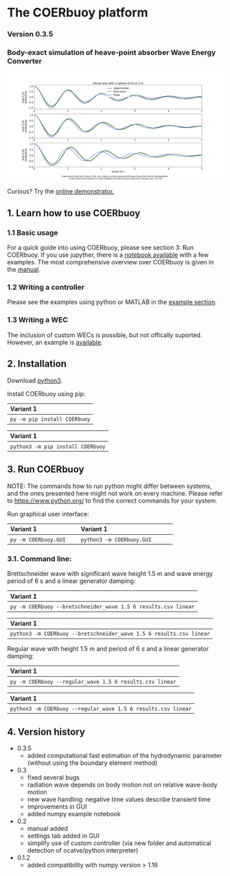 # The COERbuoy platform
### Version 0.3.5
### Body-exact simulation of heave-point absorber Wave Energy Converter
![Decay test sphere D=0.3m](decay_test.png)

Curious? Try the [online demonstrator.](http://coerbuoy.maynoothuniversity.ie)

## 1. Learn how to use COERbuoy
### 1.1 Basic usage

For a quick guide into using COERbuoy, please see section 3: Run COERbuoy. If you use jupyther, there is a [notebook available](https://github.com/SiHeTh/COERbuoy/blob/main/basic_usage.ipynb) with a few examples. The most comprehensive overview over COERbuoy is given in the [manual](https://github.com/SiHeTh/COERbuoy/raw/main/manual.pdf).

### 1.2 Writing a controller
Please see the examples using python or MATLAB in the [example section](https://github.com/SiHeTh/COERbuoy/tree/main/examples/custom_controller).

### 1.3 Writing a WEC

The inclusion of custom WECs is possible, but not offically suported. However, an example is [available](https://github.com/SiHeTh/COERbuoy/tree/main/examples/custom_WEC).

## 2. Installation

Download [python3](https://www.python.org/downloads/).

Install COERbuoy using pip:

| Variant 1          |
|:--------------------------|
|`py -m pip install COERbuoy`|             

| Variant 1              |
|:--------------------------------|
| `python3 -m pip install COERbuoy`|

## 3. Run COERbuoy

NOTE: The commands how to run python might differ between systems, and the ones presented here might not work on every machine. Please refer to https://www.python.org/ to find the correct commands for your system.

Run graphical user interface:

| Variant 1                    | &nbsp;&nbsp; | Variant 1              |
|:--------------------------|--------------|:--------------------------------|
|`py -m COERbuoy.GUI`       |              | `python3 -m COERbuoy.GUI      ` |


### 3.1. Command line:

Brettschneider wave with significant wave height 1.5 m and wave energy period of 6 s and a linear generator damping:

| Variant 1                    |
|:--------------------------|
|`py -m COERbuoy --bretschneider_wave 1.5 6 results.csv linear`|             

| Variant 1             |
|:--------------------------------|
| `python3 -m COERbuoy --bretschneider_wave 1.5 6 results.csv linear`|

Regular wave with height 1.5 m and period of 6 s and a linear generator damping:

| Variant 1                    |
|:--------------------------|
|`py -m COERbuoy --regular_wave 1.5 6 results.csv linear`|             

| Variant 1              |
|:--------------------------------|
| `python3 -m COERbuoy --regular_wave 1.5 6 results.csv linear`|



## 4. Version history
- 0\.3\.5
   - added computational fast estimation of the hydrodynamic parameter (without using the boundary element method)
- 0\.3
   - fixed several bugs
   - radiation wave depends on body motion not on relative wave-body motion
   - new wave handling: negative time values describe transient time
   - improvements in GUI
   - added numpy example notebook
- 0\.2
   - manual added
   - settings tab added in GUI
   - simplify use of custom controller (via new folder and automatical detection of ocatve/python interpreter)
- 0\.1\.2 
   - added compatibility with numpy version > 1.16

